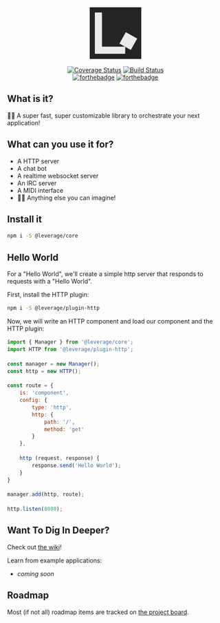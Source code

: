 <br>

<p align="center">
    <img src="https://raw.githubusercontent.com/jakehamilton/leverage/next/.md-assets/logo.png" width="120" height="120" alt="Leverage Logo">
</p>

<p align="center">
  <a href="https://coveralls.io/github/jakehamilton/leverage?branch=next"><img src="https://coveralls.io/repos/github/jakehamilton/leverage/badge.svg?branch=next" alt="Coverage Status"></a>
  <a href="https://travis-ci.org/jakehamilton/leverage"><img src="https://travis-ci.org/jakehamilton/leverage.svg?branch=next" alt="Build Status"></a>
  <br>
  <a href="http://forthebadge.com"><img src="http://forthebadge.com/images/badges/makes-people-smile.svg" alt="forthebadge"></a>
  <a href="http://forthebadge.com"><img src="http://forthebadge.com/images/badges/built-with-love.svg" alt="forthebadge"></a>
</p>

What is it?
-----------

👩‍💻 A super fast, super customizable library to orchestrate your next application!

What can you use it for?
------------------------

+ A HTTP server
+ A chat bot
+ A realtime websocket server
+ An IRC server
+ A MIDI interface
+ 👩💭 Anything else you can imagine!

Install it
----------

```bash
npm i -S @leverage/core
```

Hello World
-----------

For a "Hello World", we'll create a simple http server that responds to requests with a "Hello World".

First, install the HTTP plugin:

```bash
npm i -S @leverage/plugin-http
```

Now, we will write an HTTP component and load our component and the HTTP plugin:

```js
import { Manager } from '@leverage/core';
import HTTP from '@leverage/plugin-http';

const manager = new Manager();
const http = new HTTP();

const route = {
    is: 'component',
    config: {
        type: 'http',
        http: {
            path: '/',
            method: 'get'
        }
    },

    http (request, response) {
        response.send('Hello World');
    }
}

manager.add(http, route);

http.listen(8080);
```

Want To Dig In Deeper?
----------------------

Check out [the wiki](https://github.com/jakehamilton/leverage/wiki)!

Learn from example applications:

+ *coming soon*

Roadmap
-------

Most (if not all) roadmap items are tracked on [the project board](https://github.com/jakehamilton/leverage/projects/2).
